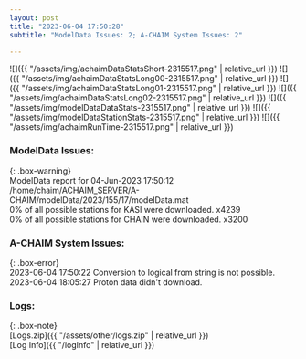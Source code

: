 ```yaml
---
layout: post
title: "2023-06-04 17:50:28"
subtitle: "ModelData Issues: 2; A-CHAIM System Issues: 2"

---
```


![]({{ "/assets/img/achaimDataStatsShort-2315517.png" | relative_url }})
![]({{ "/assets/img/achaimDataStatsLong00-2315517.png" | relative_url }})
![]({{ "/assets/img/achaimDataStatsLong01-2315517.png" | relative_url }})
![]({{ "/assets/img/achaimDataStatsLong02-2315517.png" | relative_url }})
![]({{ "/assets/img/modelDataDataStats-2315517.png" | relative_url }})
![]({{ "/assets/img/modelDataStationStats-2315517.png" | relative_url }})
![]({{ "/assets/img/achaimRunTime-2315517.png" | relative_url }})


### ModelData Issues:  
  
{: .box-warning}  
 ModelData report for 04-Jun-2023 17:50:12   
 /home/chaim/ACHAIM_SERVER/A-CHAIM/modelData/2023/155/17/modelData.mat   
 0% of all possible stations for KASI were downloaded. x4239   
 0% of all possible stations for CHAIN were downloaded. x3200   
  
### A-CHAIM System Issues:  
  
{: .box-error}  
2023-06-04 17:50:22 Conversion to logical from string is not possible.  
2023-06-04 18:05:27 Proton data didn't download.  

### Logs:  
  
{: .box-note}  
[Logs.zip]({{ "/assets/other/logs.zip" | relative_url }})  
[Log Info]({{ "/logInfo" | relative_url }})  
